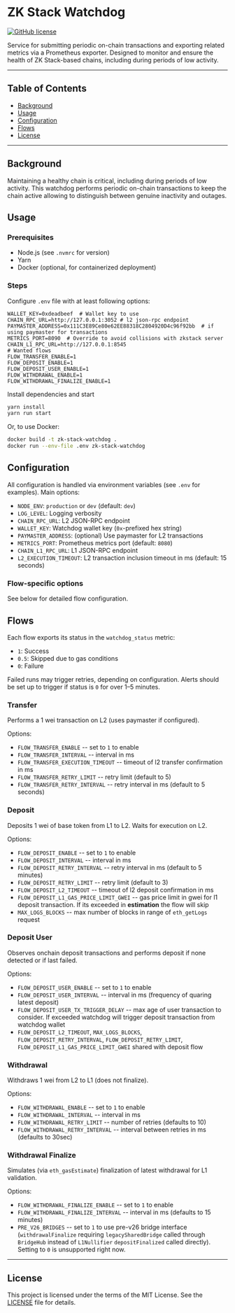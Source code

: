 # ZK Stack Watchdog

[![GitHub license](https://img.shields.io/badge/license-MIT-blue)](https://github.com/matter-labs/zksync-wallet-vue/blob/master/LICENSE-MIT)

Service for submitting periodic on-chain transactions and exporting related metrics via a Prometheus exporter. Designed to monitor and ensure the health of ZK Stack-based chains, including during periods of low activity.

---

## Table of Contents
- [Background](#background)
- [Usage](#usage)
- [Configuration](#configuration)
- [Flows](#flows)
- [License](#license)

---

## Background
Maintaining a healthy chain is critical, including during periods of low activity. This watchdog performs periodic on-chain transactions to keep the chain active allowing to distinguish between genuine inactivity and outages.

## Usage

### Prerequisites
- Node.js (see `.nvmrc` for version)
- Yarn
- Docker (optional, for containerized deployment)

### Steps

Configure `.env` file with at least following options:

```env
WALLET_KEY=0xdeadbeef  # Wallet key to use
CHAIN_RPC_URL=http://127.0.0.1:3052 # l2 json-rpc endpoint
PAYMASTER_ADDRESS=0x111C3E89Ce80e62EE88318C2804920D4c96f92bb  # if using paymaster for transactions
METRICS_PORT=8090  # Override to avoid collisions with zkstack server
CHAIN_L1_RPC_URL=http://127.0.0.1:8545
# Wanted flows
FLOW_TRANSFER_ENABLE=1
FLOW_DEPOSIT_ENABLE=1
FLOW_DEPOSIT_USER_ENABLE=1
FLOW_WITHDRAWAL_ENABLE=1
FLOW_WITHDRAWAL_FINALIZE_ENABLE=1
```

Install dependencies and start
```bash
yarn install
yarn run start
```

Or, to use Docker:
```bash
docker build -t zk-stack-watchdog .
docker run --env-file .env zk-stack-watchdog
```

## Configuration

All configuration is handled via environment variables (see `.env` for examples). Main options:

- `NODE_ENV`: `production` or `dev` (default: `dev`)
- `LOG_LEVEL`: Logging verbosity
- `CHAIN_RPC_URL`: L2 JSON-RPC endpoint
- `WALLET_KEY`: Watchdog wallet key (`0x`-prefixed hex string)
- `PAYMASTER_ADDRESS`: (optional) Use paymaster for L2 transactions
- `METRICS_PORT`: Prometheus metrics port (default: `8080`)
- `CHAIN_L1_RPC_URL`: L1 JSON-RPC endpoint
- `L2_EXECUTION_TIMEOUT`: L2 transaction inclusion timeout in ms (default: 15 seconds)

### Flow-specific options
See below for detailed flow configuration.

## Flows

Each flow exports its status in the `watchdog_status` metric:
- `1`: Success
- `0.5`: Skipped due to gas conditions
- `0`: Failure

Failed runs may trigger retries, depending on configuration. Alerts should be set up to trigger if status is `0` for over 1–5 minutes.

### Transfer

Performs a 1 wei transaction on L2 (uses paymaster if configured).

Options:
- `FLOW_TRANSFER_ENABLE` -- set to `1` to enable
- `FLOW_TRANSFER_INTERVAL` -- interval in ms
- `FLOW_TRANSFER_EXECUTION_TIMEOUT` -- timeout of l2 transfer confirmation in ms
- `FLOW_TRANSFER_RETRY_LIMIT` -- retry limit (default to 5)
- `FLOW_TRANSFER_RETRY_INTERVAL` -- retry interval in ms (default to 5 seconds)

### Deposit

Deposits 1 wei of base token from L1 to L2. Waits for execution on L2.

Options:
- `FLOW_DEPOSIT_ENABLE` -- set to `1` to enable
- `FLOW_DEPOSIT_INTERVAL` -- interval in ms
- `FLOW_DEPOSIT_RETRY_INTERVAL` -- retry interval in ms (default to 5 minutes)
- `FLOW_DEPOSIT_RETRY_LIMIT` -- retry limit (default to 3)
- `FLOW_DEPOSIT_L2_TIMEOUT` -- timeout of l2 deposit confirmation in ms
- `FLOW_DEPOSIT_L1_GAS_PRICE_LIMIT_GWEI` -- gas price limit in gwei for l1 deposit transaction. If its exceeded in **estimation** the flow will skip
- `MAX_LOGS_BLOCKS` -- max number of blocks in range of `eth_getLogs` request

### Deposit User

Observes onchain deposit transactions and performs deposit if none detected or if last failed.

Options:
- `FLOW_DEPOSIT_USER_ENABLE` -- set to `1` to enable
- `FLOW_DEPOSIT_USER_INTERVAL` -- interval in ms (frequency of quaring latest deposit)
- `FLOW_DEPOSIT_USER_TX_TRIGGER_DELAY` -- max age of user transaction to consider. If exceeded watchdog will trigger deposit transaction from watchdog wallet
- `FLOW_DEPOSIT_L2_TIMEOUT`, `MAX_LOGS_BLOCKS`, `FLOW_DEPOSIT_RETRY_INTERVAL`, `FLOW_DEPOSIT_RETRY_LIMIT`, `FLOW_DEPOSIT_L1_GAS_PRICE_LIMIT_GWEI` shared with deposit flow

### Withdrawal

Withdraws 1 wei from L2 to L1 (does not finalize).

Options:
- `FLOW_WITHDRAWAL_ENABLE` -- set to `1` to enable
- `FLOW_WITHDRAWAL_INTERVAL` -- interval in ms
- `FLOW_WITHDRAWAL_RETRY_LIMIT` -- number of retries (defaults to 10)
- `FLOW_WITHDRAWAL_RETRY_INTERVAL` -- interval between retries in ms (defaults to 30sec)

### Withdrawal Finalize

Simulates (via `eth_gasEstimate`) finalization of latest withdrawal for L1 validation.

Options:
- `FLOW_WITHDRAWAL_FINALIZE_ENABLE` -- set to `1` to enable
- `FLOW_WITHDRAWAL_FINALIZE_INTERVAL` -- interval in ms (defaults to 15 minutes)
- `PRE_V26_BRIDGES` -- set to `1` to use pre-v26 bridge interface (`withdrawalFinalize` requiring `legacySharedBridge` called through `BridgeHub` instead of `L1Nullifier` `depositFinalized` called directly). Setting to `0` is unsupported right now.

---

## License

This project is licensed under the terms of the MIT License. See the [LICENSE](LICENSE) file for details.
